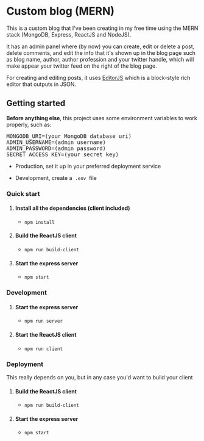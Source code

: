 # Custom blog (MERN)

This is a custom blog that I've been creating in my free time using the MERN stack (MongoDB, Express, ReactJS and NodeJS).

It has an admin panel where (by now) you can create, edit or delete a post, delete comments, and edit the info that it's shown up in the blog page such as blog name, author, author profession and your twitter handle, which will make appear your twitter feed on the right of the blog page.

For creating and editing posts, it uses [EditorJS](https://editorjs.io/) which is a block-style rich editor that outputs in JSON.

## Getting started

**Before anything else**, this project uses some environment variables to work properly, such as:

<pre>
MONGODB_URI=(your MongoDB database uri)
ADMIN_USERNAME=(admin username)
ADMIN_PASSWORD=(admin password)
SECRET_ACCESS_KEY=(your secret key)
</pre>

- Production, set it up in your preferred deployment service

- Development, create a &nbsp;`.env`&nbsp; file

### Quick start

1. #### Install all the dependencies (client included)

   - `npm install`

2. #### Build the ReactJS client

   - `npm run build-client`

3. #### Start the express server
   - `npm start`

### Development

1. #### Start the express server
   - `npm run server`
2. #### Start the ReactJS client
   - `npm run client`

### Deployment

This really depends on you, but in any case you'd want to build your client

1. #### Build the ReactJS client

   - `npm run build-client`

2. #### Start the express server
   - `npm start`
